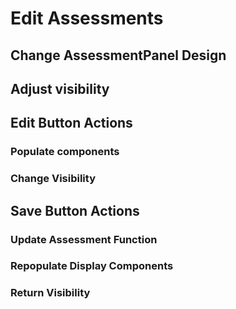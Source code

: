 # Edit Assessments

## Change AssessmentPanel Design

## Adjust visibility

## Edit Button Actions

### Populate components

### Change Visibility

## Save Button Actions

### Update Assessment Function

### Repopulate Display Components

### Return Visibility
